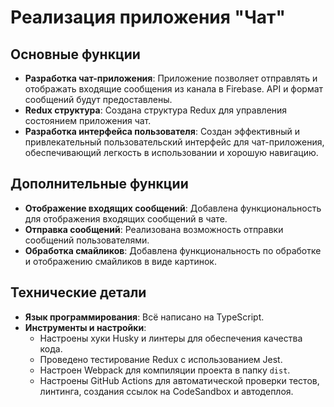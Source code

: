 # Реализация приложения "Чат"

## Основные функции
- **Разработка чат-приложения**: Приложение позволяет отправлять и отображать входящие сообщения из канала в Firebase. API и формат сообщений будут предоставлены.
- **Redux структура**: Создана структура Redux для управления состоянием приложения чат.
- **Разработка интерфейса пользователя**: Создан эффективный и привлекательный пользовательский интерфейс для чат-приложения, обеспечивающий легкость в использовании и хорошую навигацию.
## Дополнительные функции
- **Отображение входящих сообщений**: Добавлена функциональность для отображения входящих сообщений в чате.
- **Отправка сообщений**: Реализована возможность отправки сообщений пользователями.
- **Обработка смайликов**: Добавлена функциональность по обработке и отображению смайликов в виде картинок.

## Технические детали
- **Язык программирования**: Всё написано на TypeScript.
- **Инструменты и настройки**:
  - Настроены хуки Husky и линтеры для обеспечения качества кода.
  - Проведено тестирование Redux с использованием Jest.
  - Настроен Webpack для компиляции проекта в папку `dist`.
  - Настроены GitHub Actions для автоматической проверки тестов, линтинга, создания ссылок на CodeSandbox и автодеплоя.

